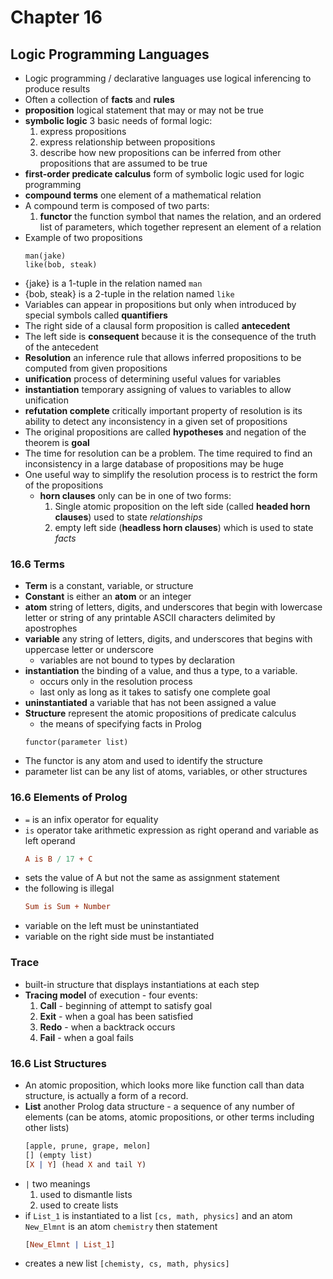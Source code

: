 # Chapter 16
## Logic Programming Languages
- Logic programming / declarative languages use logical inferencing to produce results
- Often a collection of **facts** and **rules**
- **proposition** logical statement that may or may not be true
- **symbolic logic** 3 basic needs of formal logic:
    1. express propositions
    2. express relationship between propositions
    3. describe how new propositions can be inferred from other propositions that are assumed to be true
- **first-order predicate calculus** form of symbolic logic used for logic programming
- **compound terms** one element of a mathematical relation
- A compound term is composed of two parts:
    1. **functor** the function symbol that names the relation, and an ordered list of parameters, which together represent an element of a relation
- Example of two propositions
    ```
    man(jake)
    like(bob, steak)
    ```
- {jake} is a 1-tuple in the relation named `man`
- {bob, steak} is a 2-tuple in the relation named `like`
- Variables can appear in propositions but only when introduced by special symbols called **quantifiers**
- The right side of a clausal form proposition is called **antecedent**
- The left side is **consequent** because it is the consequence of the truth of the antecedent
- **Resolution** an inference rule that allows inferred propositions to be computed from given propositions
- **unification** process of determining useful values for variables
- **instantiation** temporary assigning of values to variables to allow unification
- **refutation complete** critically important property of resolution is its ability to detect any inconsistency in a given set of propositions
- The original propositions are called **hypotheses** and negation of the theorem is **goal**
- The time for resolution can be a problem. The time required to find an inconsistency in a large database of propositions may be huge
- One useful way to simplify the resolution process is to restrict the form of the propositions
    - **horn clauses** only can be in one of two forms:
        1. Single atomic proposition on the left side (called **headed horn clauses**) used to state *relationships*
        2. empty left side (**headless horn clauses**) which is used to state *facts*
### 16.6 Terms
- **Term** is a constant, variable, or structure
- **Constant** is either an **atom** or an integer
- **atom** string of letters, digits, and underscores that begin with lowercase letter or string of any printable ASCII characters delimited by apostrophes
- **variable** any string of letters, digits, and underscores that begins with uppercase letter or underscore
    - variables are not bound to types by declaration
- **instantiation** the binding of a value, and thus a type, to a variable.
    - occurs only in the resolution process
    - last only as long as it takes to satisfy one complete goal
- **uninstantiated** a variable that has not been assigned a value
- **Structure** represent the atomic propositions of predicate calculus
    - the means of specifying facts in Prolog
    ```
    functor(parameter list)
    ```
- The functor is any atom and used to identify the structure
- parameter list can be any list of atoms, variables, or other structures
### 16.6 Elements of Prolog
- `=` is an infix operator for equality
- `is` operator take arithmetic expression as right operand and variable as left operand
    ```prolog
    A is B / 17 + C
    ```
- sets the value of A but not the same as assignment statement
- the following is illegal
    ```prolog
    Sum is Sum + Number
    ```
- variable on the left must be uninstantiated
- variable on the right side must be instantiated
### Trace
- built-in structure that displays instantiations at each step
- **Tracing model** of execution - four events:
    1. **Call** - beginning of attempt to satisfy goal
    2. **Exit** - when a goal has been satisfied
    3. **Redo** - when a backtrack occurs
    4. **Fail** - when a goal fails
### 16.6 List Structures
- An atomic proposition, which looks more like function call than data structure, is actually a form of a record.
- **List** another Prolog data structure - a sequence of any number of elements (can be atoms, atomic propositions, or other terms including other lists)
    ```prolog
    [apple, prune, grape, melon]
    [] (empty list)
    [X | Y] (head X and tail Y)
    ```
- `|` two meanings 
    1. used to dismantle lists
    2. used to create lists
- if `List_1` is instantiated to a list `[cs, math, physics]` and an atom `New_Elmnt` is an atom `chemistry` then statement
    ```prolog
    [New_Elmnt | List_1]
    ```
- creates a new list `[chemisty, cs, math, physics]`

